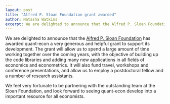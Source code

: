 ```yaml
---
layout: post
title: "Alfred P. Sloan Foundation grant awarded"
author: Natasha Watkins
excerpt: We are delighted to announce that the Alfred P. Sloan Foundation
---
```


We are delighted to announce that the [Alfred P. Sloan Foundation](http://www.sloan.org/) has awarded quant-econ a very generous and helpful grant to support its development. The grant will allow us to spend a large amount of time working together over the coming years, with the objective of building up the code libraries and adding many new applications in all fields of economics and econometrics. It will also fund travel, workshops and conference presentations, and allow us to employ a postdoctoral fellow and a number of research assistants.

We feel very fortunate to be partnering with the outstanding team at the Sloan Foundation, and look forward to seeing quant-econ develop into a important resource for all economists.